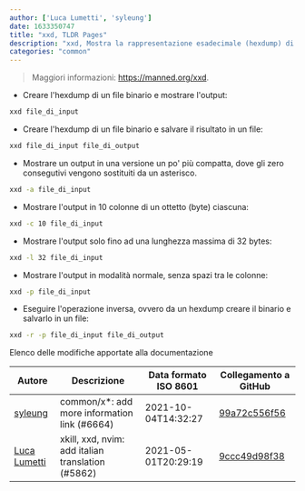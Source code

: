 ```yaml
---
author: ['Luca Lumetti', 'syleung']
date: 1633350747
title: "xxd, TLDR Pages"
description: "xxd, Mostra la rappresentazione esadecimale (hexdump) di un file binario e viceversa."
categories: "common"
---
```

> Maggiori informazioni: <https://manned.org/xxd>.

- Creare l'hexdump di un file binario e mostrare l'output:

```bash
xxd file_di_input
```

- Creare l'hexdump di un file binario e salvare il risultato in un file:

```bash
xxd file_di_input file_di_output
```

- Mostrare un output in una versione un po' più compatta, dove gli zero consegutivi vengono sostituiti da un asterisco.

```bash
xxd -a file_di_input
```

- Mostrare l'output in 10 colonne di un ottetto (byte) ciascuna:

```bash
xxd -c 10 file_di_input
```

- Mostrare l'output solo fino ad una lunghezza massima di 32 bytes:

```bash
xxd -l 32 file_di_input
```

- Mostrare l'output in modalità normale, senza spazi tra le colonne:

```bash
xxd -p file_di_input
```

- Eseguire l'operazione inversa, ovvero da un hexdump creare il binario e salvarlo in un file:

```bash
xxd -r -p file_di_input file_di_output
```
Elenco delle modifiche apportate alla documentazione


Autore | Descrizione | Data formato ISO 8601 | Collegamento a GitHub
------|-----|-----|-----
[syleung](mailto:syleung@users.noreply.github.com) | common/x*: add more information link (#6664) | 2021-10-04T14:32:27 | [99a72c556f56](https://github.com/tldr-pages/tldr/commit/99a72c556f563a928a10ff2c2146ad42d9af2990)
[Luca Lumetti](mailto:lumetti.luca@gmail.com) | xkill, xxd, nvim: add italian translation (#5862) | 2021-05-01T20:29:19 | [9ccc49d98f38](https://github.com/tldr-pages/tldr/commit/9ccc49d98f381d0a97e1cef45eb7e3e2c883a97a)

